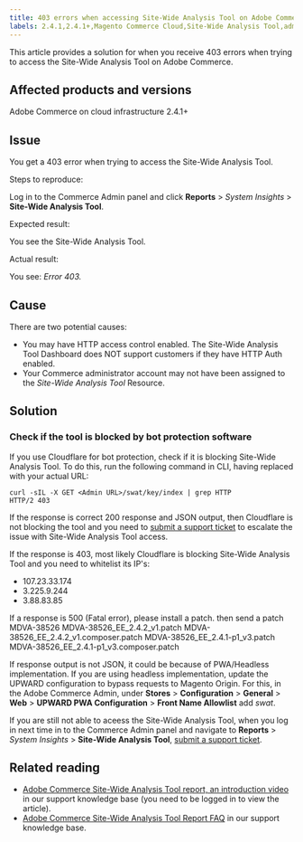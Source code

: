 ```yaml
---
title: 403 errors when accessing Site-Wide Analysis Tool on Adobe Commerce
labels: 2.4.1,2.4.1+,Magento Commerce Cloud,Site-Wide Analysis Tool,admin,error,permissions,troubleshooting,Magento,Adobe Commerce,cloud infrastructure
---
```


This article provides a solution for when you receive 403 errors when trying to access the Site-Wide Analysis Tool on Adobe Commerce.

## Affected products and versions

Adobe Commerce on cloud infrastructure 2.4.1+

## Issue

You get a 403 error when trying to access the Site-Wide Analysis Tool.

 <span class="wysiwyg-underline">Steps to reproduce:</span>

Log in to the Commerce Admin panel and click **Reports** > *System Insights* > **Site-Wide Analysis Tool**.

 <span class="wysiwyg-underline">Expected result:</span>

You see the Site-Wide Analysis Tool.

<span class="wysiwyg-underline">Actual result:</span>

You see: *Error 403.*

## Cause

There are two potential causes:

* You may have HTTP access control enabled. The Site-Wide Analysis Tool Dashboard does NOT support customers if they have HTTP Auth enabled.
* Your Commerce administrator account may not have been assigned to the *Site-Wide Analysis Tool* Resource.

## Solution

### Check if the tool is blocked by bot protection software

If you use Cloudflare for bot protection, check if it is blocking Site-Wide Analysis Tool. To do this, run the following command in CLI, having replaced <Admin URL> with your actual URL:

```cURL
curl -sIL -X GET <Admin URL>/swat/key/index | grep HTTP
HTTP/2 403
```

If the response is correct 200 response and JSON output, then Cloudflare is not blocking the tool and you need to [submit a support ticket](https://support.magento.com/hc/en-us/articles/360019088251-Submit-a-support-ticket) to escalate the issue with Site-Wide Analysis Tool access.

If the response is 403, most likely Cloudflare is blocking Site-Wide Analysis Tool and you need to whitelist its IP's:

* 107.23.33.174
* 3.225.9.244
* 3.88.83.85

If a response is 500 (Fatal error), please install a patch. then send a patch  MDVA-38526
MDVA-38526_EE_2.4.2_v1.patch
MDVA-38526_EE_2.4.2_v1.composer.patch
 MDVA-38526_EE_2.4.1-p1_v3.patch
 MDVA-38526_EE_2.4.1-p1_v3.composer.patch

If response output is not JSON, it could be because of PWA/Headless implementation. If you are using headless implementation, update the UPWARD configuration to bypass requests to Magento Origin. For this, in the Adobe Commerce Admin, under **Stores** > **Configuration** > **General** > **Web** > **UPWARD PWA Configuration** > **Front Name Allowlist** add *swat*.


If you are still not able to aceess the Site-Wide Analysis Tool, when you log in next time in to the Commerce Admin panel and navigate to **Reports** > *System Insights* > **Site-Wide Analysis Tool**, [submit a support ticket](https://support.magento.com/hc/en-us/articles/360019088251-Submit-a-support-ticket).

## Related reading

* [Adobe Commerce Site-Wide Analysis Tool report, an introduction video](https://support.magento.com/hc/en-us/articles/360048980691-Magento-Site-Wide-Analysis-Tool-report-an-introduction-video) in our support knowledge base (you need to be logged in to view the article).
* [Adobe Commerce Site-Wide Analysis Tool Report FAQ](https://support.magento.com/hc/en-us/articles/360048646671-Magento-Site-Wide-Analysis-Tool-Report-FAQ) in our support knowledge base.
